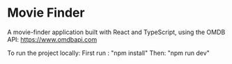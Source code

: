 # Movie Finder

A movie-finder application built with React and TypeScript, using the OMDB API: https://www.omdbapi.com

To run the project locally:
First run : "npm install"
Then: "npm run dev"
